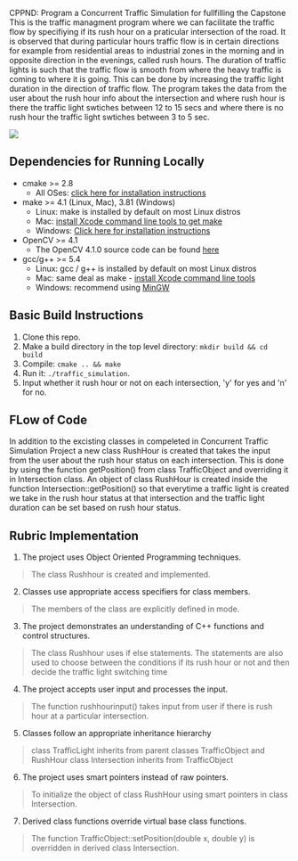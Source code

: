  CPPND: Program a Concurrent Traffic Simulation for fullfilling the Capstone 
This is the traffic managment program where we can facilitate the traffic flow by specifiying if its rush hour on a praticular intersection of the road. It is observed that during particular hours traffic flow is in certain directions for example from residential areas to industrial zones in the morning and in opposite direction in the evenings, called rush hours. The duration of traffic lights is such that the traffic flow is smooth from where the heavy traffic is coming to where it is going. This can be done by increasing the traffic light duration in the direction of traffic flow.
The program takes the data from the user about the rush hour info about the intersection and where rush hour is there the traffic light swtiches between 12 to 15 secs and where there is no rush hour the traffic light swtiches between 3 to 5 sec.

<img src="data/project.gif"/>


## Dependencies for Running Locally
* cmake >= 2.8
  * All OSes: [click here for installation instructions](https://cmake.org/install/)
* make >= 4.1 (Linux, Mac), 3.81 (Windows)
  * Linux: make is installed by default on most Linux distros
  * Mac: [install Xcode command line tools to get make](https://developer.apple.com/xcode/features/)
  * Windows: [Click here for installation instructions](http://gnuwin32.sourceforge.net/packages/make.htm)
* OpenCV >= 4.1
  * The OpenCV 4.1.0 source code can be found [here](https://github.com/opencv/opencv/tree/4.1.0)
* gcc/g++ >= 5.4
  * Linux: gcc / g++ is installed by default on most Linux distros
  * Mac: same deal as make - [install Xcode command line tools](https://developer.apple.com/xcode/features/)
  * Windows: recommend using [MinGW](http://www.mingw.org/)

## Basic Build Instructions

1. Clone this repo.
2. Make a build directory in the top level directory: `mkdir build && cd build`
3. Compile: `cmake .. && make`
4. Run it: `./traffic_simulation`.
5. Input whether it rush hour or not on each intersection, 'y' for yes and 'n' for no.

## FLow of Code
In addition to the excisting classes in compeleted in Concurrent Traffic Simulation Project a new class RushHour is created that takes the input from the user about the rush hour status on each intersection. 
This is done by using the function getPosition() from class TrafficObject and overriding it in Intersection class. An object of class RushHour is created inside the function Intersection::getPosition() so that everytime a traffic light is created we take in the rush hour status at that intersection and the traffic light duration can be set based on rush hour status.  

## Rubric Implementation

1. The project uses Object Oriented Programming techniques.
> The class Rushhour is created and implemented.

2. Classes use appropriate access specifiers for class members.
> The members of the class are explicitly defined in mode.

3. The project demonstrates an understanding of C++ functions and control structures.
> The class Rushhour uses if else statements.
> The statements are also used to choose between the conditions if its rush hour or not and then decide the traffic    light switching time

4. The project accepts user input and processes the input.
> The function rushhourinput() takes input from user if there is rush hour at a particular intersection.

5. Classes follow an appropriate inheritance hierarchy
> class TrafficLight inherits from parent classes TrafficObject and RushHour
> class Intersection inherits from TrafficObject 

6. The project uses smart pointers instead of raw pointers.
> To initialize the object of class RushHour using smart pointers in class Intersection.

7. Derived class functions override virtual base class functions.
> The function TrafficObject::setPosition(double x, double y) is overridden in derived class Intersection.
